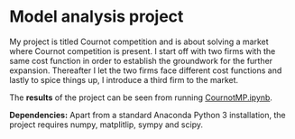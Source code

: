 # Model analysis project

My project is titled Cournot competition and is about solving a market where Cournot competition is present. I start off with two firms with the same cost function in order to establish the groundwork for the further expansion. Thereafter I let the two firms face different cost functions and lastly to spice things up, I introduce a third firm to the market.

The **results** of the project can be seen from running [CournotMP.ipynb](CournotMP.ipynb).

**Dependencies:** Apart from a standard Anaconda Python 3 installation, the project requires numpy, matplitlip, sympy and scipy.


